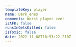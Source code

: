 ```yaml
---
templateKey: player
name: Dark_enes
comments: Worst player ever
isAFK: false
runsInGetsKilled: false
isToxic: false
date: 2022-11-08T18:53:22.210Z
---
```

